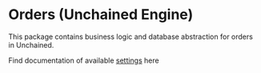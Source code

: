 # Orders (Unchained Engine)

This package contains business logic and database abstraction for orders in Unchained.

Find documentation of available [settings](https://docs.unchained.shop/config/orders/) here
